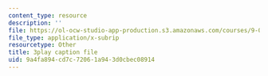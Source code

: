 ```yaml
---
content_type: resource
description: ''
file: https://ol-ocw-studio-app-production.s3.amazonaws.com/courses/9-00sc-introduction-to-psychology-fall-2011/9a4fa894cd7c72061a943d0cbec08914_Vko17una2Zw.srt
file_type: application/x-subrip
resourcetype: Other
title: 3play caption file
uid: 9a4fa894-cd7c-7206-1a94-3d0cbec08914
---
```

